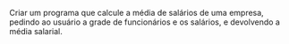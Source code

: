 Criar um programa que calcule a média de salários de uma empresa, pedindo ao usuário a grade de funcionários e os salários, e devolvendo a média salarial.
